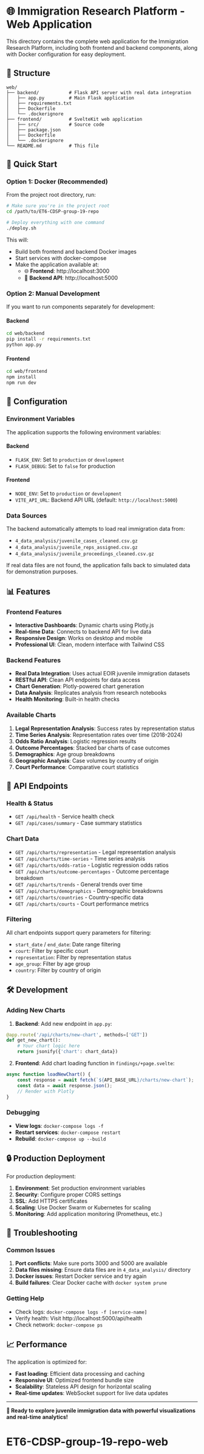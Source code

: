 # 🌐 Immigration Research Platform - Web Application

This directory contains the complete web application for the Immigration Research Platform, including both frontend and backend components, along with Docker configuration for easy deployment.

## 📁 Structure

```
web/
├── backend/           # Flask API server with real data integration
│   ├── app.py         # Main Flask application
│   ├── requirements.txt
│   ├── Dockerfile
│   └── .dockerignore
├── frontend/          # SvelteKit web application
│   ├── src/           # Source code
│   ├── package.json
│   ├── Dockerfile
│   └── .dockerignore
└── README.md          # This file
```

## 🚀 Quick Start

### Option 1: Docker (Recommended)

From the project root directory, run:

```bash
# Make sure you're in the project root
cd /path/to/ET6-CDSP-group-19-repo

# Deploy everything with one command
./deploy.sh
```

This will:
- Build both frontend and backend Docker images
- Start services with docker-compose
- Make the application available at:
  - 🌐 **Frontend**: http://localhost:3000
  - 🔌 **Backend API**: http://localhost:5000

### Option 2: Manual Development

If you want to run components separately for development:

#### Backend
```bash
cd web/backend
pip install -r requirements.txt
python app.py
```

#### Frontend
```bash
cd web/frontend
npm install
npm run dev
```

## 🔧 Configuration

### Environment Variables

The application supports the following environment variables:

#### Backend
- `FLASK_ENV`: Set to `production` or `development`
- `FLASK_DEBUG`: Set to `false` for production

#### Frontend
- `NODE_ENV`: Set to `production` or `development`
- `VITE_API_URL`: Backend API URL (default: `http://localhost:5000`)

### Data Sources

The backend automatically attempts to load real immigration data from:
- `4_data_analysis/juvenile_cases_cleaned.csv.gz`
- `4_data_analysis/juvenile_reps_assigned.csv.gz`
- `4_data_analysis/juvenile_proceedings_cleaned.csv.gz`

If real data files are not found, the application falls back to simulated data for demonstration purposes.

## 📊 Features

### Frontend Features
- **Interactive Dashboards**: Dynamic charts using Plotly.js
- **Real-time Data**: Connects to backend API for live data
- **Responsive Design**: Works on desktop and mobile
- **Professional UI**: Clean, modern interface with Tailwind CSS

### Backend Features
- **Real Data Integration**: Uses actual EOIR juvenile immigration datasets
- **RESTful API**: Clean API endpoints for data access
- **Chart Generation**: Plotly-powered chart generation
- **Data Analysis**: Replicates analysis from research notebooks
- **Health Monitoring**: Built-in health checks

### Available Charts
1. **Legal Representation Analysis**: Success rates by representation status
2. **Time Series Analysis**: Representation rates over time (2018-2024)
3. **Odds Ratio Analysis**: Logistic regression results
4. **Outcome Percentages**: Stacked bar charts of case outcomes
5. **Demographics**: Age group breakdowns
6. **Geographic Analysis**: Case volumes by country of origin
7. **Court Performance**: Comparative court statistics

## 🔌 API Endpoints

### Health & Status
- `GET /api/health` - Service health check
- `GET /api/cases/summary` - Case summary statistics

### Chart Data
- `GET /api/charts/representation` - Legal representation analysis
- `GET /api/charts/time-series` - Time series analysis
- `GET /api/charts/odds-ratio` - Logistic regression odds ratios
- `GET /api/charts/outcome-percentages` - Outcome percentage breakdown
- `GET /api/charts/trends` - General trends over time
- `GET /api/charts/demographics` - Demographic breakdowns
- `GET /api/charts/countries` - Country-specific data
- `GET /api/charts/courts` - Court performance metrics

### Filtering
All chart endpoints support query parameters for filtering:
- `start_date` / `end_date`: Date range filtering
- `court`: Filter by specific court
- `representation`: Filter by representation status
- `age_group`: Filter by age group
- `country`: Filter by country of origin

## 🛠️ Development

### Adding New Charts

1. **Backend**: Add new endpoint in `app.py`:
```python
@app.route('/api/charts/new-chart', methods=['GET'])
def get_new_chart():
    # Your chart logic here
    return jsonify({'chart': chart_data})
```

2. **Frontend**: Add chart loading function in `findings/+page.svelte`:
```javascript
async function loadNewChart() {
    const response = await fetch(`${API_BASE_URL}/charts/new-chart`);
    const data = await response.json();
    // Render with Plotly
}
```

### Debugging

- **View logs**: `docker-compose logs -f`
- **Restart services**: `docker-compose restart`
- **Rebuild**: `docker-compose up --build`

## 🔒 Production Deployment

For production deployment:

1. **Environment**: Set production environment variables
2. **Security**: Configure proper CORS settings
3. **SSL**: Add HTTPS certificates
4. **Scaling**: Use Docker Swarm or Kubernetes for scaling
5. **Monitoring**: Add application monitoring (Prometheus, etc.)

## 📝 Troubleshooting

### Common Issues

1. **Port conflicts**: Make sure ports 3000 and 5000 are available
2. **Data files missing**: Ensure data files are in `4_data_analysis/` directory
3. **Docker issues**: Restart Docker service and try again
4. **Build failures**: Clear Docker cache with `docker system prune`

### Getting Help

- Check logs: `docker-compose logs -f [service-name]`
- Verify health: Visit http://localhost:5000/api/health
- Check network: `docker-compose ps`

## 📈 Performance

The application is optimized for:
- **Fast loading**: Efficient data processing and caching
- **Responsive UI**: Optimized frontend bundle size
- **Scalability**: Stateless API design for horizontal scaling
- **Real-time updates**: WebSocket support for live data updates

---

**🎯 Ready to explore juvenile immigration data with powerful visualizations and real-time analytics!**
# ET6-CDSP-group-19-repo-web
